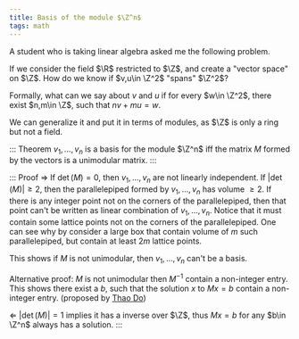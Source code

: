 ```yaml
---
title: Basis of the module $\Z^n$
tags: math
---
```


A student who is taking linear algebra asked me the following problem.

If we consider the field $\R$ restricted to $\Z$, and create a "vector space" on $\Z$. How do we know if $v,u\in \Z^2$ "spans" $\Z^2$?

Formally, what can we say about $v$ and $u$ if for every $w\in \Z^2$, there exist $n,m\in \Z$, such that $nv + mu = w$.

We can generalize it and put it in terms of modules, as $\Z$ is only a ring but not a field.

::: Theorem
  $v_1,\ldots,v_n$ is a basis for the module $\Z^n$ iff the matrix $M$ formed by the vectors is a unimodular matrix.
:::

::: Proof
  $\Rightarrow$
  If $\det(M)=0$, then $v_1,\ldots,v_n$ are not linearly independent.
  If $|\det(M)|\geq 2$, then the parallelepiped formed by $v_1,\ldots,v_n$ has volume $\geq 2$. If there is any integer point not on the corners of the parallelepiped, then that point can't be written as linear combination of $v_1,\ldots,v_n$. Notice that it must contain some lattice points not on the corners of the parallelepiped. One can see why by consider a large box that contain volume of $m$ such parallelepiped, but contain at least $2m$ lattice points.

  This shows if $M$ is not unimodular, then $v_1,\ldots,v_n$ can't be a basis. 

  Alternative proof: $M$ is not unimodular then $M^{-1}$ contain a non-integer entry. This shows there exist a $b$, such that the solution $x$ to $Mx=b$ contain a non-integer entry. (proposed by [Thao Do](https://math.mit.edu/~thaodo/))

  $\Leftarrow$
  $|\det(M)|=1$ implies it has a inverse over $\Z$, thus $Mx = b$ for any $b\in \Z^n$ always has a solution. 
:::